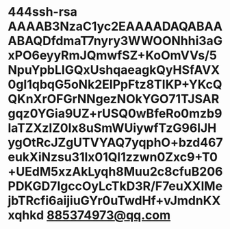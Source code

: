 # 444ssh-rsa AAAAB3NzaC1yc2EAAAADAQABAAABAQDfdmaT7nyry3WWOONhhi3aGxPO6eyyRmJQmwfSZ+KoOmVVs/5NpuYpbLIGQxUshqaeagkQyHSfAVX0gI1qbqG5oNk2ElPpFtz8TIKP+YKcQQKnXrOFGrNNgezNOkYGO71TJSARgqz0YGia9UZ+rUSQ0wBfeRo0mzb9laTZXzlZ0lx8uSmWUiywfTzG96lJHygOtRcJZgUTVYAQ7yqphO+bzd467eukXiNzsu31lx01Ql1zzwn0Zxc9+T0+UEdM5xzAkLyqh8Muu2c8cfuB206PDKGD7IgccOyLcTkD3R/F7euXXlMejbTRcfi6aijiuGYr0uTwdHf+vJmdnKXxqhkd 885374973@qq.com
